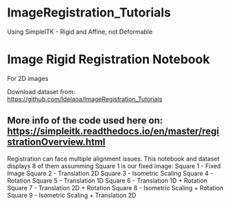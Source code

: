 # ImageRegistration_Tutorials
Using SimpleITK - Rigid and Affine, not Deformable

# Image Rigid Registration Notebook 
For 2D images

Download dataset from: https://github.com/ldelaoa/ImageRegistration_Tutorials

More info of the code used here on: https://simpleitk.readthedocs.io/en/master/registrationOverview.html
----------------

Registration can face multiple alignment issues. 
This notebook and dataset displays 8 of them assumming Square 1 is our fixed image:
Square 1 - Fixed Image
Square 2 - Translation 2D
Square 3 - Isometric Scaling
Square 4 - Rotation
Square 5 - Translation 1D
Square 6 - Translation 1D + Rotation
Square 7 - Translation 2D + Rotation
Square 8 - Isometric Scaling + Rotation
Square 9 - Isometric Scaling + Translation 2D

